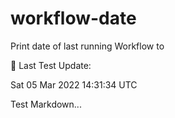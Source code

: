 # workflow-date
Print date of last running Workflow to 

🎉 Last Test Update: 
<!-- DEFAULT-TAG:START -->
Sat  05 Mar 2022  14:31:34 UTC
<!-- DEFAULT-TAG:END -->


Test Markdown...
